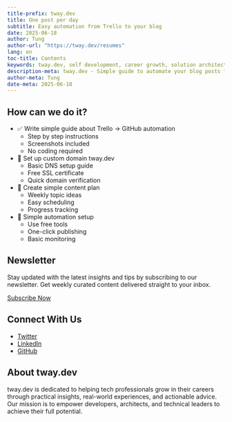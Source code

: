 ```yaml
---
title-prefix: tway.dev
title: One post per day
subtitle: Easy automation from Trello to your blog
date: 2025-06-18
author: Tung
author-url: "https://tway.dev/resumes"
lang: en
toc-title: Contents
keywords: tway.dev, self development, career growth, solution architect, technical leader, automation, productivity, workflow
description-meta: tway.dev - Simple guide to automate your blog posts from Trello without coding
author-meta: Tung
date-meta: 2025-06-18
---
```


## How can we do it?

* ✅ Write simple guide about Trello → GitHub automation
  - Step by step instructions
  - Screenshots included
  - No coding required
* 🚀 Set up custom domain tway.dev
  - Basic DNS setup guide
  - Free SSL certificate
  - Quick domain verification
* 📝 Create simple content plan
  - Weekly topic ideas
  - Easy scheduling
  - Progress tracking
* 🔄 Simple automation setup
  - Use free tools
  - One-click publishing
  - Basic monitoring

## Newsletter

Stay updated with the latest insights and tips by subscribing to our newsletter. Get weekly curated content delivered straight to your inbox.

[Subscribe Now](#)

## Connect With Us

- [Twitter](https://twitter.com/twaydev)
- [LinkedIn](https://linkedin.com/in/twaydev)
- [GitHub](https://github.com/twaydev)

## About tway.dev

tway.dev is dedicated to helping tech professionals grow in their careers through practical insights, real-world experiences, and actionable advice. Our mission is to empower developers, architects, and technical leaders to achieve their full potential.